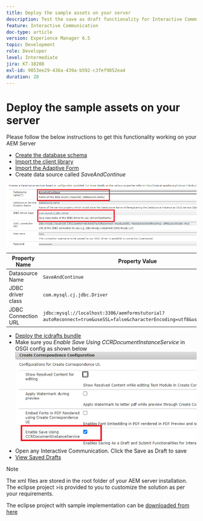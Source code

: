 ```yaml
---
title: Deploy the sample assets on your server
description: Test the save as draft functionality for Interactive Communications
feature: Interactive Communication
doc-type: article
version: Experience Manager 6.5
topic: Development
role: Developer
level: Intermediate
jira: KT-10208
exl-id: 9053ee29-436a-439a-b592-c3fef9852ea4
duration: 28
---
```

# Deploy the sample assets on your server

Please follow the below instructions to get this functionality working on your AEM Server

* [Create the database schema](assets/icdrafts.sql)
* [Import the client library](assets/icdrafts.zip)
* [Import the Adaptive Form](assets/SavedDraftsAdaptiveForm.zip)
* Create data source called _SaveAndContinue_

![Create Data Source](assets/data-source.png)

|Property Name|Property Value   |
|---|---|
|Datasource Name|`SaveAndContinue`|
|JDBC driver class|`com.mysql.cj.jdbc.Driver`|
|JDBC Connection URL|`jdbc:mysql://localhost:3306/aemformstutorial?autoReconnect=true&useSSL=false&characterEncoding=utf8&useUnicode=true`|

* [Deploy the icdrafts bundle](assets/icdrafts.icdrafts.core-1.0-SNAPSHOT.jar)
* Make sure you _Enable Save Using CCRDocumentInstanceService_ in OSGI config as shown below
![Enable Drafts](assets/enable-drafts.png)
* Open any Interactive Communication. Click the Save as Draft to save
* [View Saved Drafts](http://localhost:4502/content/dam/formsanddocuments/saveddrafts/jcr:content?wcmmode=disabled)

>[!NOTE]
>The xml files are stored in the root folder of your AEM server installation. The eclipse project >is provided to you to customize the solution as per your requirements.

The eclipse project with sample implementation can be [downloaded from here](assets/icdrafts-eclipse-project.zip)
